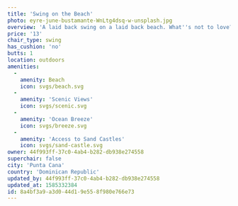 ```yaml
---
title: 'Swing on the Beach'
photo: eyre-june-bustamante-WnLtg4dsq-w-unsplash.jpg
overview: 'A laid back swing on a laid back beach. What''s not to love?'
price: '13'
chair_type: swing
has_cushion: 'no'
butts: 1
location: outdoors
amenities:
  -
    amenity: Beach
    icon: svgs/beach.svg
  -
    amenity: 'Scenic Views'
    icon: svgs/scenic.svg
  -
    amenity: 'Ocean Breeze'
    icon: svgs/breeze.svg
  -
    amenity: 'Access to Sand Castles'
    icon: svgs/sand-castle.svg
owner: 44f993ff-37c0-4ab4-b282-db938e274558
superchair: false
city: 'Punta Cana'
country: 'Dominican Republic'
updated_by: 44f993ff-37c0-4ab4-b282-db938e274558
updated_at: 1585332384
id: 8a4bf3a9-a3d0-44d1-9e55-8f980e766e73
---
```

